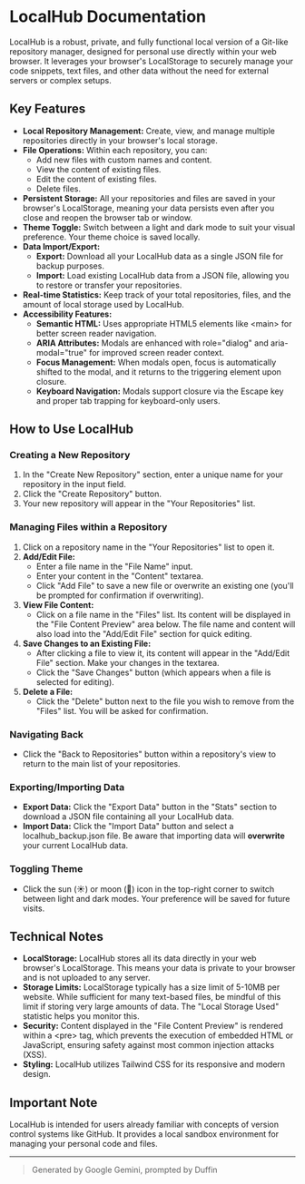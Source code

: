 # **LocalHub Documentation**

LocalHub is a robust, private, and fully functional local version of a Git-like repository manager, designed for personal use directly within your web browser. It leverages your browser's LocalStorage to securely manage your code snippets, text files, and other data without the need for external servers or complex setups.

## **Key Features**

* **Local Repository Management:** Create, view, and manage multiple repositories directly in your browser's local storage.  
* **File Operations:** Within each repository, you can:  
  * Add new files with custom names and content.  
  * View the content of existing files.  
  * Edit the content of existing files.  
  * Delete files.  
* **Persistent Storage:** All your repositories and files are saved in your browser's LocalStorage, meaning your data persists even after you close and reopen the browser tab or window.  
* **Theme Toggle:** Switch between a light and dark mode to suit your visual preference. Your theme choice is saved locally.  
* **Data Import/Export:**  
  * **Export:** Download all your LocalHub data as a single JSON file for backup purposes.  
  * **Import:** Load existing LocalHub data from a JSON file, allowing you to restore or transfer your repositories.  
* **Real-time Statistics:** Keep track of your total repositories, files, and the amount of local storage used by LocalHub.  
* **Accessibility Features:**  
  * **Semantic HTML:** Uses appropriate HTML5 elements like \<main\> for better screen reader navigation.  
  * **ARIA Attributes:** Modals are enhanced with role="dialog" and aria-modal="true" for improved screen reader context.  
  * **Focus Management:** When modals open, focus is automatically shifted to the modal, and it returns to the triggering element upon closure.  
  * **Keyboard Navigation:** Modals support closure via the Escape key and proper tab trapping for keyboard-only users.

## **How to Use LocalHub**

### **Creating a New Repository**

1. In the "Create New Repository" section, enter a unique name for your repository in the input field.  
2. Click the "Create Repository" button.  
3. Your new repository will appear in the "Your Repositories" list.

### **Managing Files within a Repository**

1. Click on a repository name in the "Your Repositories" list to open it.  
2. **Add/Edit File:**  
   * Enter a file name in the "File Name" input.  
   * Enter your content in the "Content" textarea.  
   * Click "Add File" to save a new file or overwrite an existing one (you'll be prompted for confirmation if overwriting).  
3. **View File Content:**  
   * Click on a file name in the "Files" list. Its content will be displayed in the "File Content Preview" area below. The file name and content will also load into the "Add/Edit File" section for quick editing.  
4. **Save Changes to an Existing File:**  
   * After clicking a file to view it, its content will appear in the "Add/Edit File" section. Make your changes in the textarea.  
   * Click the "Save Changes" button (which appears when a file is selected for editing).  
5. **Delete a File:**  
   * Click the "Delete" button next to the file you wish to remove from the "Files" list. You will be asked for confirmation.

### **Navigating Back**

* Click the "Back to Repositories" button within a repository's view to return to the main list of your repositories.

### **Exporting/Importing Data**

* **Export Data:** Click the "Export Data" button in the "Stats" section to download a JSON file containing all your LocalHub data.  
* **Import Data:** Click the "Import Data" button and select a localhub\_backup.json file. Be aware that importing data will **overwrite** your current LocalHub data.

### **Toggling Theme**

* Click the sun (☀️) or moon (🌙) icon in the top-right corner to switch between light and dark modes. Your preference will be saved for future visits.

## **Technical Notes**

* **LocalStorage:** LocalHub stores all its data directly in your web browser's LocalStorage. This means your data is private to your browser and is not uploaded to any server.  
* **Storage Limits:** LocalStorage typically has a size limit of 5-10MB per website. While sufficient for many text-based files, be mindful of this limit if storing very large amounts of data. The "Local Storage Used" statistic helps you monitor this.  
* **Security:** Content displayed in the "File Content Preview" is rendered within a \<pre\> tag, which prevents the execution of embedded HTML or JavaScript, ensuring safety against most common injection attacks (XSS).  
* **Styling:** LocalHub utilizes Tailwind CSS for its responsive and modern design.

## **Important Note**

LocalHub is intended for users already familiar with concepts of version control systems like GitHub. It provides a local sandbox environment for managing your personal code and files.

---

> Generated by Google Gemini, prompted by Duffin
